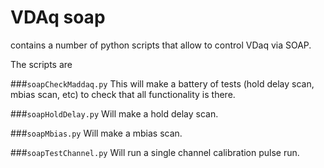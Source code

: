 # VDAq soap
contains a number of python scripts that allow to control VDaq via SOAP.

The scripts are

###`soapCheckMaddaq.py`
This will make a battery of tests (hold delay scan, mbias scan, etc) to check that all functionality is there.

###`soapHoldDelay.py`
Will make a hold delay scan.
 
###`soapMbias.py`
Will make a mbias scan.

###`soapTestChannel.py`
Will run a single channel calibration pulse run.
